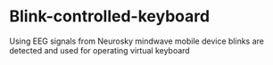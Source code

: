 # Blink-controlled-keyboard
Using EEG signals from Neurosky mindwave mobile device blinks are detected and used for operating virtual keyboard
